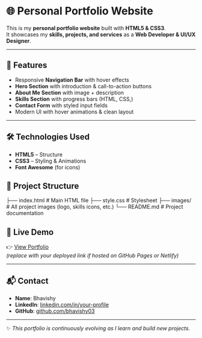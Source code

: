 # 🌐 Personal Portfolio Website

This is my **personal portfolio website** built with **HTML5 & CSS3**.  
It showcases my **skills, projects, and services** as a **Web Developer & UI/UX Designer**.

---

## 🚀 Features

- Responsive **Navigation Bar** with hover effects  
- **Hero Section** with introduction & call-to-action buttons  
- **About Me Section** with image + description  
- **Skills Section** with progress bars (HTML, CSS,)  
- **Contact Form** with styled input fields  
- Modern UI with hover animations & clean layout  

---

## 🛠️ Technologies Used

- **HTML5** – Structure  
- **CSS3** – Styling & Animations  
- **Font Awesome** (for icons)  


## 📂 Project Structure

├── index.html # Main HTML file
├── style.css # Stylesheet
├── images/ # All project images (logo, skills icons, etc.)
└── README.md # Project documentation

## 🔗 Live Demo

👉 [View Portfolio](https://html-project-blond.vercel.app/)  
*(replace with your deployed link if hosted on GitHub Pages or Netlify)*  

---

## 📬 Contact

- **Name**: Bhavishy  
- **LinkedIn**: [linkedin.com/in/your-profile](https://www.linkedin.com/in/bhavishy03/)  
- **GitHub**: [github.com/bhavishy03](https://github.com/bhavishy03)  

---
✨ *This portfolio is continuously evolving as I learn and build new projects.*


